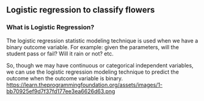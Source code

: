 ## Logistic regression to classify flowers
### What is Logistic Regression?
The logistic regression statistic modeling technique is used when we have a binary outcome variable. For example: given the parameters, will the student pass or fail? Will it rain or not? etc.

So, though we may have continuous or categorical independent variables, we can use the logistic regression modeling technique to predict the outcome when the outcome variable is binary.
https://learn.theprogrammingfoundation.org/assets/images/1-bb70925ef9d7f37fd177ee3ea6626d63.png